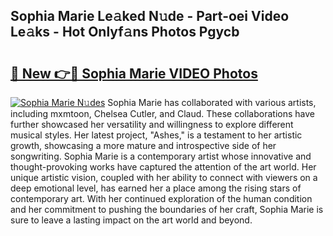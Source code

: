 ## Sophia Marie Le𝚊ked N𝚞de - Part-oei Video Le𝚊ks - Hot Onlyf𝚊ns Photos Pgycb

# <h2><a href="http://ab33229.deff.icu/?id=Sophia+Marie">🔗 New 👉🔴 Sophia Marie VIDEO Photos</a></h2>

[![Sophia Marie N𝚞des](https://i.imgur.com/rIISA9y.gif)](http://ab33229.deff.icu/?id=Sophia+Marie)
Sophia Marie has collaborated with various artists, including mxmtoon, Chelsea Cutler, and Claud. These collaborations have further showcased her versatility and willingness to explore different musical styles. Her latest project, "Ashes," is a testament to her artistic growth, showcasing a more mature and introspective side of her songwriting. Sophia Marie is a contemporary artist whose innovative and thought-provoking works have captured the attention of the art world. Her unique artistic vision, coupled with her ability to connect with viewers on a deep emotional level, has earned her a place among the rising stars of contemporary art. With her continued exploration of the human condition and her commitment to pushing the boundaries of her craft, Sophia Marie is sure to leave a lasting impact on the art world and beyond.
